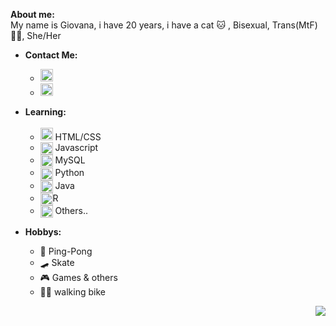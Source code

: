 **About me:** <br>
My name is Giovana, i have 20 years, i have a cat :cat: , Bisexual, Trans(MtF):transgender_flag:, She/Her	 
<div>

- **Contact Me:**

  - <a href="mailto:giovana.mainente@sptech.school?subject=Contato%20via%20GitHub" target="_blank" rel="noopener noreferrer" data-auth="NotApplicable" data-loopstyle="link" data-safelink="true" align="center">
    <img src="https://cdn-icons-png.flaticon.com/512/732/732223.png" style="width:20px;height:20px;"></a>
  
  - <a href="https://twitter.com/Sg1ovana_?t=1XPFvUbO2T0_uL2nJMVVcg&s=08" align="center">
      <img src="https://cdn-icons-png.flaticon.com/512/733/733579.png" style="width:20px;height:20px;">
</a> 
</div>

<div translate="no">
  
- **Learning:**<br><br>
  <ul>
    <li translate="no"><img src="https://cdn-icons-png.flaticon.com/512/732/732212.png" width="20px"> HTML/CSS</li>
    <li translate="no"><img src="https://icon-library.com/images/javascript-icon-png/javascript-icon-png-23.jpg" width="20px" align="center"> Javascript</li>
    <li translate="no"><img src="https://cdn-icons-png.flaticon.com/512/337/337953.png" width="20px" align="center"> MySQL</li>
    <li translate="no"><img src="https://cdn.iconscout.com/icon/free/png-256/python-3521655-2945099.png" width="20px" align="center"> Python</li>
    <li translate="no"><img src="https://icons-for-free.com/iconfiles/png/512/java+icon-1320167912601224138.png" width="20px" align="center"> Java</li>
    <li translate="no"><img src="https://play-lh.googleusercontent.com/UeiCnTGunCg4qcuBpFoVqG1DgJZqDsnW2CfY5lldp5ZfcQfr65yKTD53V7ug0kaV48g=w240-h480-rw" width="20px" align="center">R</li>
    <li translate="no"><img src="https://cdn-icons-png.flaticon.com/512/732/732212.png" width="20px" align="center"> Others..</li>
  </ul>
</div>

- **Hobbys:**

  - :ping_pong: Ping-Pong
  - :skateboard: Skate
  - :video_game: Games & others
  - :biking_woman: walking bike

<img src="https://github-readme-stats.vercel.app/api/top-langs/?username=gih-sanchez&theme=radical&show_icons=true" align="right" style="margin-top=20vh">

<!-- https://github.com/ikatyang/emoji-cheat-sheet/blob/master/README.md -->


<!--
[![Anurag's GitHub stats](https://github-readme-stats.vercel.app/api?username=malauly&theme=radical&show_icons=true)](https://github.com/anuraghazra/github-readme-stats)

[![Top Langs](https://github-readme-stats.vercel.app/api/top-langs/?username=malauly&theme=radical&show_icons=true)](https://github.com/anuraghazra/github-readme-stats)
https://github.com/anuraghazra/github-readme-stats
https://github.com/anuraghazra/github-readme-stats/blob/master/themes/README.md-->
